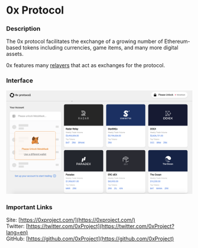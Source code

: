 # 0x Protocol

### Description

The 0x protocol facilitates the exchange of a growing number of Ethereum-based tokens including currencies, game items, and many more digital assets.  
  
0x features many [relayers](0x-relayers.md) that act as exchanges for the protocol.

### Interface

![0x Dashboard](../../../../.gitbook/assets/0x_interface.png)

### Important Links

Site: [https://0xproject.com/](https://0xproject.com/)  
Twitter: [https://twitter.com/0xProject](https://twitter.com/0xProject?lang=en)  
GitHub: [https://github.com/0xProject](https://github.com/0xProject)

